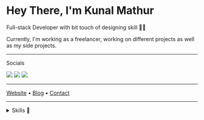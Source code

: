 # Hey There, I'm Kunal Mathur

Full-stack Developer with bit touch of designing skill 👨‍🎨

Currently, I'm working as a freelancer, working on different projects as well as my side projects.

---

Socials

[<img src="https://img.shields.io/badge/twitter-%231DA1F2.svg?&style=for-the-badge&logo=twitter&logoColor=white"/>](https://twitter.com/ikunalmathur)
[<img src="https://img.shields.io/badge/linkedin-%230077B5.svg?&style=for-the-badge&logo=linkedin&logoColor=white"/>](https://www.linkedin.com/in/ikunalmathur/)
[<img src="https://img.shields.io/badge/-instagram-%23bc2a8d.svg?&style=for-the-badge&logo=instagram&logoColor=white"/>](https://www.instagram.com/ikunalmathur/)

---

[Website](https://www.kunalmathur.in) • [Blog](https://blog.devsolo.in) • [Contact](mailto:kunalmathur@outlook.in)

---

<details><summary>Skills 🚀</summary>
<ul>
 <li>Laravel</li>
<li>React js</li>
<li>HTML</li>
<li>CSS</li>
<li>JS</li>
<li>PHP</li>
<li>SQL</li>
</ul>
</details>
